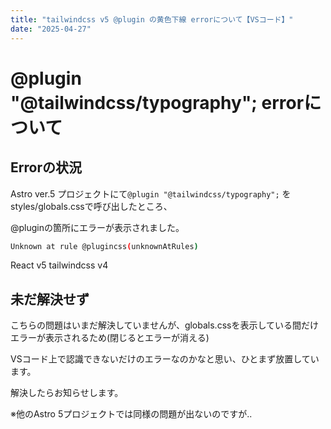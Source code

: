 ```yaml
---
title: "tailwindcss v5 @plugin の黄色下線 errorについて【VSコード】"
date: "2025-04-27"
---
```


# @plugin "@tailwindcss/typography"; errorについて

## Errorの状況

Astro ver.5 プロジェクトにて`@plugin "@tailwindcss/typography";` をstyles/globals.cssで呼び出したところ、

@pluginの箇所にエラーが表示されました。

```bash
Unknown at rule @plugincss(unknownAtRules)
```

React v5
tailwindcss v4

## 未だ解決せず

こちらの問題はいまだ解決していませんが、globals.cssを表示している間だけエラーが表示されるため(閉じるとエラーが消える)

VSコード上で認識できないだけのエラーなのかなと思い、ひとまず放置しています。

解決したらお知らせします。

※他のAstro 5プロジェクトでは同様の問題が出ないのですが..
